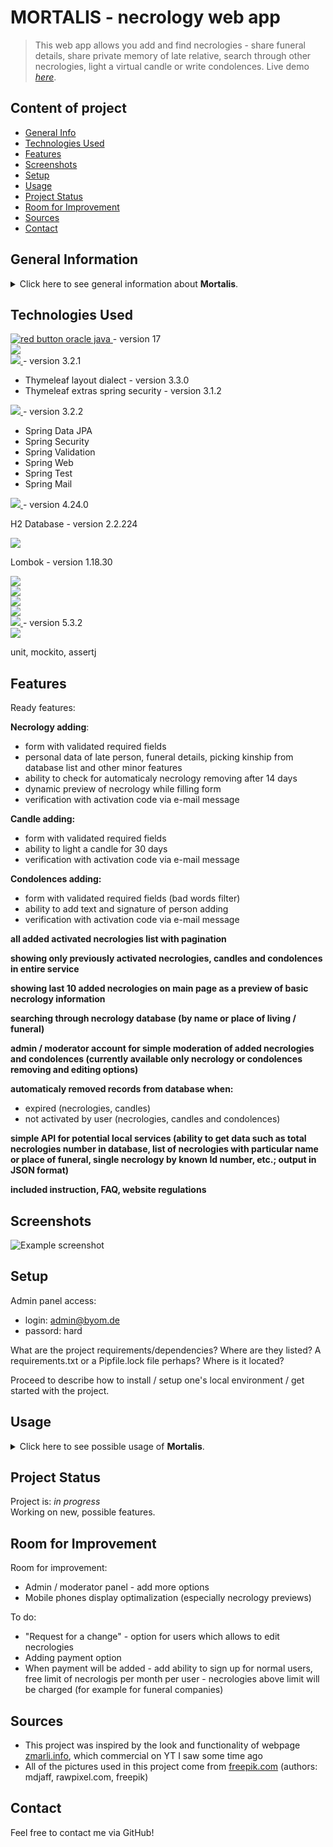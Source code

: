 # MORTALIS - necrology web app

> This web app allows you add and find necrologies - share funeral details, share private memory of late relative, search through other necrologies, light a virtual candle or write condolences.
> Live demo [_here_](https://).

## Content of project

- [General Info](#general-information)
- [Technologies Used](#technologies-used)
- [Features](#features)
- [Screenshots](#screenshots)
- [Setup](#setup)
- [Usage](#usage)
- [Project Status](#project-status)
- [Room for Improvement](#room-for-improvement)
- [Sources](#sources)
- [Contact](#contact)

## General Information

<details>
<summary>Click here to see general information about <b>Mortalis</b>.</summary>
<b>Mortalis</b> is designed strictly for polish users, so it has visual features used commonly in polish obituaries.
The app lets you add necrologies of your late realtives, light them multiple virtual candles in memoriam, write condolences, search through other necrologies. It includes basic API, admin / moderator management of content. It's the place where you can mourn your close ones, leave few words of memories you shared with the late person etc.
</details>

## Technologies Used

<div>
  <div>
    <a href="https://www.java.com/">
      <img src="https://img.shields.io/badge/Java-%23F80000?style=for-the-badge&logo=oracle" alt="red button oracle java"/>
    </a> - version 17
  </div>
 
  <div>
    <div>
      <a href="https://maven.apache.org/">
        <img src=" https://img.shields.io/badge/Maven-%23C71A36?style=for-the-badge&logo=apachemaven&logoColor=black"/>
      </a>
    </div>
  <div>
    <div>
      <a href="https://www.thymeleaf.org/">
        <img src="https://img.shields.io/badge/Thymeleaf-%23005F0F?style=for-the-badge&logo=thymeleaf"/>
      </a> - version 3.2.1
    </div>
    <div>
      <ul>
        <li>Thymeleaf layout dialect - version 3.3.0</li>
        <li>Thymeleaf extras spring security - version 3.1.2</li>
      </ul>
    </div>
  </div>
  <div>
    <div>
      <a href="https://spring.io/projects/spring-boot">
        <img src="https://img.shields.io/badge/Spring%20Boot-%236DB33F?style=for-the-badge&logo=springboot&logoColor=black"/>
      </a> - version 3.2.2
    </div>
    <div>
      <ul>
        <li>Spring Data JPA</li>
        <li>Spring Security</li>
        <li>Spring Validation</li>
        <li>Spring Web</li>
        <li>Spring Test</li>
        <li>Spring Mail</li>
      </ul>
    </div>
  </div>
  <div>
    <a href="https://www.liquibase.org/">
      <img src="https://img.shields.io/badge/Liquibase-%232962FF?style=for-the-badge&logo=liquibase&logoColor=black"/>
    </a> - version 4.24.0
  </div>
  <div>
    <p>H2 Database - version 2.2.224</p>
  </div>
  <div>
    <a href="https://www.mysql.com/">
      <img src="https://img.shields.io/badge/MySQL-%234479A1?style=for-the-badge&logo=mysql&logoColor=black"/>
    </a>
  </div>
  <div>
    <p>Lombok - version 1.18.30</p>
  </div>
  <div>
    <img src="https://img.shields.io/badge/JavaScript-%23F7DF1E?style=for-the-badge&logo=javascript&logoColor=black"/>
  </div>
  <div>
    <a href="https://jquery.com">
      <img src="https://img.shields.io/badge/jQuery-0769AD?style=for-the-badge&logo=jquery&logoColor=black"/>
    </a>
  </div>
  <div>
    <img src="https://img.shields.io/badge/HTML-%23E34F26?style=for-the-badge&logo=html5&logoColor=black"/>
  </div>
  <div>
    <img src="https://img.shields.io/badge/CSS-%231572B6?style=for-the-badge&logo=css3&logoColor=black">
  </div>
  <div>
    <a href="https://getbootstrap.com">
      <img src="https://img.shields.io/badge/Bootstrap-563D7C?style=for-the-badge&logo=bootstrap&logoColor=wblack"/>
    </a> - version 5.3.2
  </div>
  <div>
    <a href="https://fontawesome.com/">
      <img src="https://img.shields.io/badge/FontAwesome-%23528DD7?style=for-the-badge&logo=fontawesome&logoColor=black"/>
    </a>
  </div>
  <div>
  <p>unit, mockito, assertj</p>
  </div>
</div>

## Features

Ready features:

<b>Necrology adding</b>:

<ul>
  <li>form with validated required fields</li>
  <li>personal data of late person, funeral details, picking kinship from database list and other minor features</li>
  <li>ability to check for automaticaly necrology removing after 14 days</li>
  <li>dynamic preview of necrology while filling form</li>
  <li>verification with activation code via e-mail message</li>
</ul>

<b>Candle adding:</b>

<ul>
  <li>form with validated required fields</li>
  <li>ability to light a candle for 30 days</li>
  <li>verification with activation code via e-mail message</li>
</ul>

<b>Condolences adding:</b>

<ul>
  <li>form with validated required fields (bad words filter)</li>
  <li>ability to add text and signature of person adding</li>
  <li>verification with activation code via e-mail message</li>
</ul>

<b>all added activated necrologies list with pagination</b>

<b>showing only previously activated necrologies, candles and condolences in entire service</b>

<b>showing last 10 added necrologies on main page as a preview of basic necrology information</b>

<b>searching through necrology database (by name or place of living / funeral)</b>

<b>admin / moderator account for simple moderation of added necrologies and condolences (currently available only necrology or condolences removing and editing options)</b>

<b>automaticaly removed records from database when:</b>

<ul>
  <li>expired (necrologies, candles)</li>
  <li>not activated by user (necrologies, candles and condolences)</li>
</ul>

<b>simple API for potential local services (ability to get data such as total necrologies number in database, list of necrologies with particular name or place of funeral, single necrology by known Id number, etc.; output in JSON format)</b>

<b>included instruction, FAQ, website regulations</b>

## Screenshots

![Example screenshot](./screenshots/screenshot1.png)

## Setup

Admin panel access:

- login: admin@byom.de
- passord: hard

What are the project requirements/dependencies? Where are they listed? A requirements.txt or a Pipfile.lock file perhaps? Where is it located?

Proceed to describe how to install / setup one's local environment / get started with the project.

## Usage

<details>
  <summary>Click here to see possible usage of <b>Mortalis</b>.</summary>
  This app can be used by any funeral home or by country-wide service managing obituaries. Implemented API can be used by various local services to gather info and statistics about locals who recently passed away.
</details>

## Project Status

Project is: _in progress_<br/>
Working on new, possible features.

## Room for Improvement

Room for improvement:

<ul>
  <li>Admin / moderator panel - add more options</li>
  <li>Mobile phones display optimalization (especially necrology previews)</li>
</ul>

To do:

<ul>
  <li>"Request for a change" - option for users which allows to edit necrologies</li>
  <li>Adding payment option</li>
  <li>When payment will be added - add ability to sign up for normal users, free limit of necrologis per month per user - necrologies above limit will be charged (for example for funeral companies)</li>
</ul>

## Sources

- This project was inspired by the look and functionality of webpage [zmarli.info](https://zmarli.info/), which commercial on YT I saw some time ago
- All of the pictures used in this project come from [freepik.com](https://pl.freepik.com/) (authors: mdjaff, rawpixel.com, freepik)

## Contact

Feel free to contact me via GitHub!
